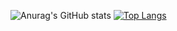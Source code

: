 ![Anurag's GitHub stats](https://github-readme-stats.vercel.app/api?username=ClebertonKobay&show_icons=true&theme=radical)
[![Top Langs](https://github-readme-stats.vercel.app/api/top-langs/?username=ClebertonKobay&show_icons=true&theme=radical)](https://github.com/anuraghazra/github-readme-stats)

